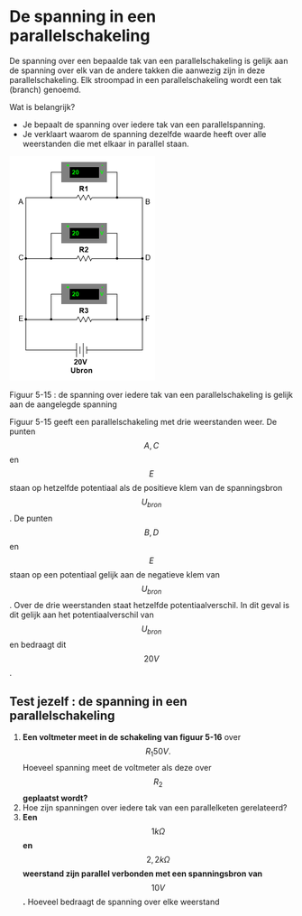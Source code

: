 # De spanning in een parallelschakeling

De spanning over een bepaalde tak van een parallelschakeling is gelijk aan de spanning over elk van de andere takken die aanwezig zijn in deze parallelschakeling. Elk stroompad in een parallelschakeling wordt een tak \(branch\) genoemd.

Wat is belangrijk?

* Je bepaalt de spanning over iedere tak van een parallelspanning.
* Je verklaart waarom de spanning dezelfde waarde heeft over alle weerstanden die met elkaar in parallel staan.

![](../.gitbook/assets/afbeelding_11397.png)

Figuur 5-15 : de spanning over iedere tak van een parallelschakeling is gelijk aan de aangelegde spanning

Figuur 5-15 geeft een parallelschakeling met drie weerstanden weer. De punten $$A, C$$ en $$E$$ staan op hetzelfde potentiaal als de positieve klem van de spanningsbron $${U}_{bron}$$ . De punten $$B,D$$ en $$E$$ staan op een potentiaal gelijk aan de negatieve klem van $${U}_{bron}$$ . Over de drie weerstanden staat hetzelfde potentiaalverschil. In dit geval is dit gelijk aan het potentiaalverschil van $${U}_{bron}$$ en bedraagt dit $$20 V$$ .

## Test jezelf : de spanning in een parallelschakeling <a id="test-jezelf-de-spanning-in-een-parallelschakeling"></a>

1. **Een voltmeter meet in de schakeling van figuur 5-16** over $${\mathit{R}}_{1}\mathit{ }50\mathit{ }\mathit{V}.$$ Hoeveel spanning meet de voltmeter als deze over $${\mathit{R}}_{2}$$ **geplaatst wordt?**
2. Hoe zijn spanningen over iedere tak van een parallelketen gerelateerd?
3. **Een** $$1\mathit{ }\mathit{k}\mathit{\Omega }$$ **en** $$\mathrm{2,2}\mathit{ }\mathit{k}\mathit{\Omega }$$ **weerstand zijn parallel verbonden met een spanningsbron van** $$10\mathit{ }\mathit{V}$$ **.** Hoeveel bedraagt de spanning over elke weerstand

